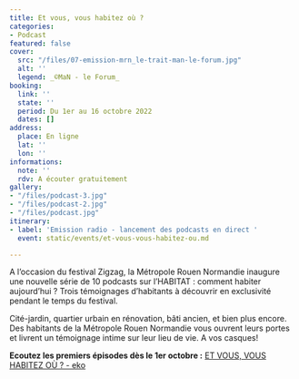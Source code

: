 ```yaml
---
title: Et vous, vous habitez où ?
categories:
- Podcast
featured: false
cover:
  src: "/files/07-emission-mrn_le-trait-man-le-forum.jpg"
  alt: ''
  legend: _©MaN - le Forum_
booking:
  link: ''
  state: ''
  period: Du 1er au 16 octobre 2022
  dates: []
address:
  place: En ligne
  lat: ''
  lon: ''
informations:
  note: ''
  rdv: A écouter gratuitement
gallery:
- "/files/podcast-3.jpg"
- "/files/podcast-2.jpg"
- "/files/podcast.jpg"
itinerary:
- label: 'Emission radio - lancement des podcasts en direct '
  event: static/events/et-vous-vous-habitez-ou.md

---
```

A l’occasion du festival Zigzag, la Métropole Rouen Normandie inaugure une nouvelle série de 10 podcasts sur l’HABITAT : comment habiter aujourd’hui ? Trois témoignages d’habitants à découvrir en exclusivité pendant le temps du festival.

Cité-jardin, quartier urbain en rénovation, bâti ancien, et bien plus encore. Des habitants de la Métropole Rouen Normandie vous ouvrent leurs portes et livrent un témoignage intime sur leur lieu de vie. A vos casques!

**Ecoutez les premiers épisodes dès le 1er octobre :** [ET VOUS, VOUS HABITEZ OÙ ? - eko](https://podcasts.metropole-rouen-normandie.fr/et-vous-vous-habitez-ou-89b71962/#episodes)